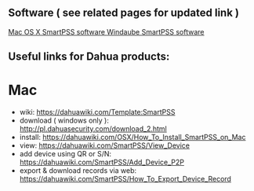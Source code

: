 ## Software ( see related pages for updated link )
[Mac OS X SmartPSS software ](https://dahuawiki.com/images/Software/OSX/2018053059_dh_smartpss_eng_mac_is_v2_00_0_r_20180507_codesign1.zip)
[Windaube SmartPSS software ](http://pl.dahuasecurity.com/down.php?file=download/573283_dh_smartpss_chneng_win32_is_v2.02.0.r.171124.zip)

## Useful links for Dahua products:

# Mac
- wiki: https://dahuawiki.com/Template:SmartPSS
- download ( windows only ): http://pl.dahuasecurity.com/download_2.html 
- install: https://dahuawiki.com/OSX/How_To_Install_SmartPSS_on_Mac
- view: https://dahuawiki.com/SmartPSS/View_Device
- add device using QR or S/N: https://dahuawiki.com/SmartPSS/Add_Device_P2P
- export & download records via web: https://dahuawiki.com/SmartPSS/How_To_Export_Device_Record
